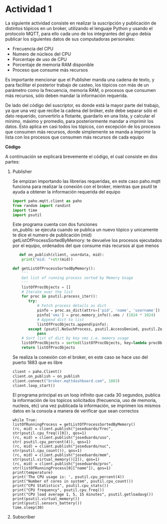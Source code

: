 # Actividad 1

La siguiente actividad consiste en realizar la suscripción y publicación de distintos tópicos en un broker, utilizando el lenguaje Python y usando el protocolo MQTT, para ello cada uno de los integrantes del grupo debía publicar los siguientes datos de sus computadoras personales:

-	Frecuencia del CPU
-	Numero de núcleos del CPU
-	 Porcentaje de uso de CPU
-	Porcentaje de memoria RAM disponible
-	Proceso que consume más recursos

Es importante mencionar que el Publisher manda una cadena de texto, y para facilitar el posterior trabajo de casteo, los tópicos con más de un parámetro como la frecuencia, memoria RAM, o procesos que consumen más recursos, sólo deben mandar la información requerida.

De lado del código del suscriptor, es donde está la mayor parte del trabajo, ya que una vez que recibe la cadena del bróker, este debe separar sólo el dato requerido, convertirlo a flotante, guardarlo en una lista, y calcular el mínimo, máximo y promedio, para posteriormente mandar a imprimir los datos. Esto aplica en casi todos los tópicos, con excepción de los procesos que consumen más recursos, donde simplemente se manda a imprimir la lista con los procesos que consumen más recursos de cada equipo  

**Código**

A continuación se explicará brevemente el código, el cual consiste en dos partes:

1. Publisher

   Se empizan importando las librerias requeridas, en este caso paho.mqtt funciona para realizar la conexión con el broker, mientras que psutil te ayuda a obtener la información requerida del equipo
     ``` Python
     import paho.mqtt.client as paho
     from random import randint
     import time
     import psutil
     ```
   
   Este programa cuenta con dos funciones  
   on_publis: se ejecuta cuando se publica un nuevo tópico y unicamente te dice el numero de publicación (mid)  
   getListOfProcessSortedByMemory: te devuelve los procesos ejecutados por el equipo, ordenados del que consume más recursos al que menos 
   ``` Python
      def on_publish(client, userdata, mid):
       print("mid: "+str(mid))

   def getListOfProcessSortedByMemory():
       '''
       Get list of running process sorted by Memory Usage
       '''
       listOfProcObjects = []
       # Iterate over the list
       for proc in psutil.process_iter():
          try:
              # Fetch process details as dict
              pinfo = proc.as_dict(attrs=['pid', 'name', 'username'])
              pinfo['vms'] = proc.memory_info().vms / (1024 * 1024)
              # Append dict to list
              listOfProcObjects.append(pinfo);
          except (psutil.NoSuchProcess, psutil.AccessDenied, psutil.ZombieProcess):
              pass
       # Sort list of dict by key vms i.e. memory usage
       listOfProcObjects = sorted(listOfProcObjects, key=lambda procObj: procObj['vms'], reverse=True)
       return listOfProcObjects
    ```
    
   Se realiza la conexión con el broker, en este caso se hace uso del puerto 1883 que es libre  
    ``` Python
   client = paho.Client()
   client.on_publish = on_publish
   client.connect("broker.mqttdashboard.com", 1883)
   client.loop_start()
    ```
    
   El programa principal es un loop infinito que cada 30 segundos, publica la información de los topicos solicitados (frecuencia, uso de memoria, nucleos, etc) una vez publicada la información, se imprimen los mismos datos en la consola a manera de verificar que sean correctos
    ```
    while True:
    listOfRunningProcess = getListOfProcessSortedByMemory()
    (rc, mid) = client.publish("joseduardo/frec",
    str(psutil.cpu_freq()[0]), qos=1)
    (rc, mid) = client.publish("joseduardo/uso",
    str( psutil.cpu_percent(4)), qos=1)
    (rc, mid) = client.publish("joseduardo/nuc",
    str(psutil.cpu_count()), qos=1)
    (rc, mid) = client.publish("joseduardo/mem",
    str(psutil.virtual_memory()[2]), qos=1)
    (rc, mid) = client.publish("joseduardo/proc",
    str(listOfRunningProcess[0]["name"]), qos=1)
    print(temperature)
    print('The CPU usage is: ', psutil.cpu_percent(4))
    print("Number of cores in system", psutil.cpu_count())
    print("CPU Statistics", psutil.cpu_stats())
    print("CPU frequency", psutil.cpu_freq())
    print("CPU load average 1, 5, 15 minutes", psutil.getloadavg())
    print(psutil.virtual_memory())
    print(psutil.sensors_battery()) 
    time.sleep(30)
    ```

   
2. Subscriber
